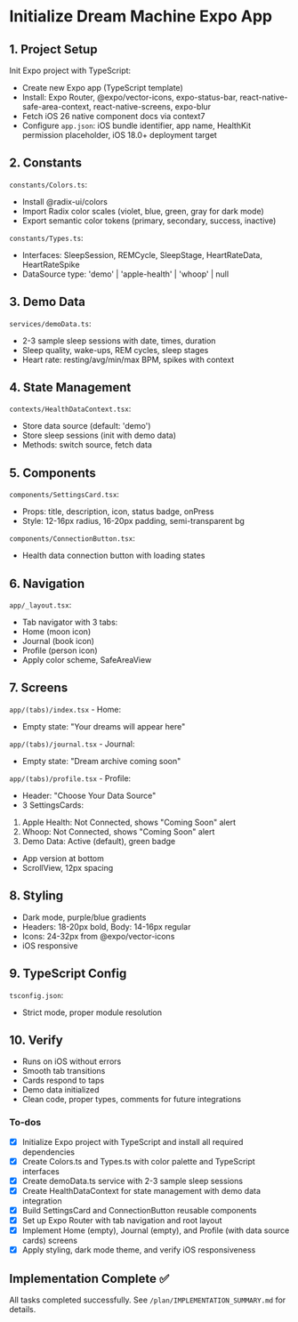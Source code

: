 <!-- a2f55d4b-cf60-4dbb-99f1-bcace696f6bf b9cde930-be7e-4940-b048-f7d65536df78 -->
# Initialize Dream Machine Expo App

## 1. Project Setup

Init Expo project with TypeScript:

- Create new Expo app (TypeScript template)
- Install: Expo Router, @expo/vector-icons, expo-status-bar, react-native-safe-area-context, react-native-screens, expo-blur
- Fetch iOS 26 native component docs via context7
- Configure `app.json`: iOS bundle identifier, app name, HealthKit permission placeholder, iOS 18.0+ deployment target

## 2. Constants

`constants/Colors.ts`:

- Install @radix-ui/colors
- Import Radix color scales (violet, blue, green, gray for dark mode)
- Export semantic color tokens (primary, secondary, success, inactive)

`constants/Types.ts`:

- Interfaces: SleepSession, REMCycle, SleepStage, HeartRateData, HeartRateSpike
- DataSource type: 'demo' | 'apple-health' | 'whoop' | null

## 3. Demo Data

`services/demoData.ts`:

- 2-3 sample sleep sessions with date, times, duration
- Sleep quality, wake-ups, REM cycles, sleep stages
- Heart rate: resting/avg/min/max BPM, spikes with context

## 4. State Management

`contexts/HealthDataContext.tsx`:

- Store data source (default: 'demo')
- Store sleep sessions (init with demo data)
- Methods: switch source, fetch data

## 5. Components

`components/SettingsCard.tsx`:

- Props: title, description, icon, status badge, onPress
- Style: 12-16px radius, 16-20px padding, semi-transparent bg

`components/ConnectionButton.tsx`:

- Health data connection button with loading states

## 6. Navigation

`app/_layout.tsx`:

- Tab navigator with 3 tabs:
- Home (moon icon)
- Journal (book icon)
- Profile (person icon)
- Apply color scheme, SafeAreaView

## 7. Screens

`app/(tabs)/index.tsx` - Home:

- Empty state: "Your dreams will appear here"

`app/(tabs)/journal.tsx` - Journal:

- Empty state: "Dream archive coming soon"

`app/(tabs)/profile.tsx` - Profile:

- Header: "Choose Your Data Source"
- 3 SettingsCards:

1. Apple Health: Not Connected, shows "Coming Soon" alert
2. Whoop: Not Connected, shows "Coming Soon" alert
3. Demo Data: Active (default), green badge

- App version at bottom
- ScrollView, 12px spacing

## 8. Styling

- Dark mode, purple/blue gradients
- Headers: 18-20px bold, Body: 14-16px regular
- Icons: 24-32px from @expo/vector-icons
- iOS responsive

## 9. TypeScript Config

`tsconfig.json`:

- Strict mode, proper module resolution

## 10. Verify

- Runs on iOS without errors
- Smooth tab transitions
- Cards respond to taps
- Demo data initialized
- Clean code, proper types, comments for future integrations

### To-dos

- [x] Initialize Expo project with TypeScript and install all required dependencies
- [x] Create Colors.ts and Types.ts with color palette and TypeScript interfaces
- [x] Create demoData.ts service with 2-3 sample sleep sessions
- [x] Create HealthDataContext for state management with demo data integration
- [x] Build SettingsCard and ConnectionButton reusable components
- [x] Set up Expo Router with tab navigation and root layout
- [x] Implement Home (empty), Journal (empty), and Profile (with data source cards) screens
- [x] Apply styling, dark mode theme, and verify iOS responsiveness

## Implementation Complete ✅

All tasks completed successfully. See `/plan/IMPLEMENTATION_SUMMARY.md` for details.

